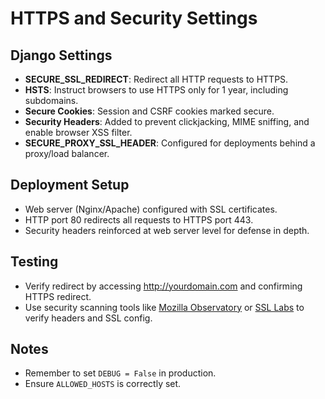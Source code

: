 # HTTPS and Security Settings

## Django Settings

- **SECURE_SSL_REDIRECT**: Redirect all HTTP requests to HTTPS.
- **HSTS**: Instruct browsers to use HTTPS only for 1 year, including subdomains.
- **Secure Cookies**: Session and CSRF cookies marked secure.
- **Security Headers**: Added to prevent clickjacking, MIME sniffing, and enable browser XSS filter.
- **SECURE_PROXY_SSL_HEADER**: Configured for deployments behind a proxy/load balancer.

## Deployment Setup

- Web server (Nginx/Apache) configured with SSL certificates.
- HTTP port 80 redirects all requests to HTTPS port 443.
- Security headers reinforced at web server level for defense in depth.

## Testing

- Verify redirect by accessing http://yourdomain.com and confirming HTTPS redirect.
- Use security scanning tools like [Mozilla Observatory](https://observatory.mozilla.org/) or [SSL Labs](https://www.ssllabs.com/ssltest/) to verify headers and SSL config.

## Notes

- Remember to set `DEBUG = False` in production.
- Ensure `ALLOWED_HOSTS` is correctly set.
